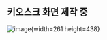 ## 키오스크 화면 제작 중

![image](/uploads/87898e2bb71b3ee37da7da648230d180/image.png){width=261 height=438}
